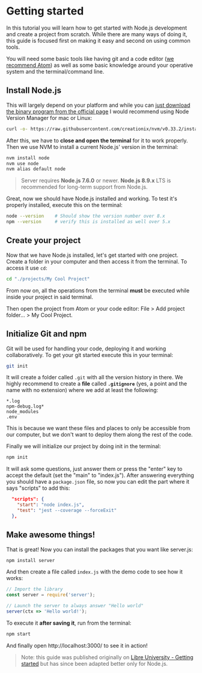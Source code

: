 # Getting started

In this tutorial you will learn how to get started with Node.js development and create a project from scratch. While there are many ways of doing it, this guide is focused first on making it easy and second on using common tools.

You will need some basic tools like having git and a code editor ([we recommend Atom](https://atom.io/)) as well as some basic knowledge around your operative system and the terminal/command line.



## Install Node.js

This will largely depend on your platform and while you can [just download the binary program from the official page](https://nodejs.org/en/) I would recommend using Node Version Manager for mac or Linux:

```bash
curl -o- https://raw.githubusercontent.com/creationix/nvm/v0.33.2/install.sh | bash
```

After this, we have to **close and open the terminal** for it to work properly. Then we use NVM to install a current Node.js' version in the terminal:

```bash
nvm install node
nvm use node
nvm alias default node
```

> Server requires **Node.js 7.6.0** or newer. **Node.js 8.9.x** LTS is recommended for long-term support from Node.js.

Great, now we should have Node.js installed and working. To test it's properly installed, execute this on the terminal:

```bash
node --version    # Should show the version number over 8.x
npm --version     # verify this is installed as well over 5.x
```



## Create your project

Now that we have Node.js installed, let's get started with one project. Create a folder in your computer and then access it from the terminal. To access it use `cd`:

```bash
cd "./projects/My Cool Project"
```

From now on, all the operations from the terminal **must** be executed while inside your project in said terminal.

Then open the project from Atom or your code editor: File > Add project folder... > My Cool Project.



## Initialize Git and npm

Git will be used for handling your code, deploying it and working collaboratively. To get your git started execute this in your terminal:

```bash
git init
```

It will create a folder called `.git` with all the version history in there. We highly recommend to create a **file** called **`.gitignore`** (yes, a point and the name with no extension) where we add at least the following:

```
*.log
npm-debug.log*
node_modules
.env
```

This is because we want these files and places to only be accessible from our computer, but we don't want to deploy them along the rest of the code.

Finally we will initialize our project by doing init in the terminal:

```bash
npm init
```

It will ask some questions, just answer them or press the "enter" key to accept the default (set the "main" to "index.js"). After answering everything you should have a `package.json` file, so now you can edit the part where it says "scripts" to add this:

```json
  "scripts": {
    "start": "node index.js",
    "test": "jest --coverage --forceExit"
  },
```



## Make awesome things!

That is great! Now you can install the packages that you want like server.js:

```bash
npm install server
```

And then create a file called `index.js` with the demo code to see how it works:

```js
// Import the library
const server = require('server');

// Launch the server to always answer "Hello world"
server(ctx => 'Hello world!');
```

To execute it **after saving it**, run from the terminal:

```bash
npm start
```

And finally open http://localhost:3000/ to see it in action!


> Note: this guide was published originally on [Libre University - Getting started](https://en.libre.university/lesson/V1f6Btf8g/Getting%20started) but has since been adapted better only for Node.js.
